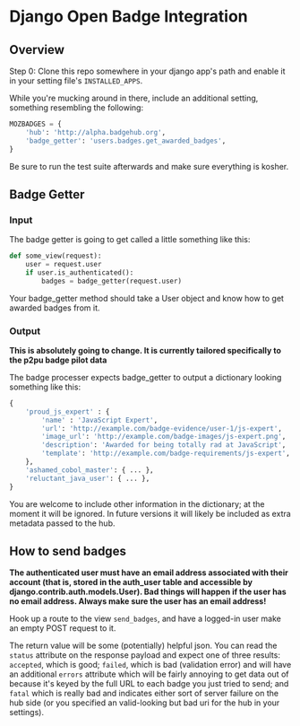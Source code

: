 # Django Open Badge Integration

## Overview
Step 0: Clone this repo somewhere in your django app's path and enable it in
your setting file's `INSTALLED_APPS`.

While you're mucking around in there, include an additional setting, something
resembling the following:

```python    
MOZBADGES = {
    'hub': 'http://alpha.badgehub.org',
    'badge_getter': 'users.badges.get_awarded_badges',
}
```

Be sure to run the test suite afterwards and make sure everything is kosher.

## Badge Getter

### Input
The badge getter is going to get called a little something like this:

```python
def some_view(request):
    user = request.user
    if user.is_authenticated():
        badges = badge_getter(request.user)
```

Your badge_getter method should take a User object and know how to get awarded
badges from it.

### Output

**This is absolutely going to change. It is currently tailored specifically to
  the p2pu badge pilot data**

The badge processer expects badge_getter to output a dictionary looking something like this:

```python
{
    'proud_js_expert' : {
        'name' : 'JavaScript Expert',
        'url': 'http://example.com/badge-evidence/user-1/js-expert',
        'image_url': 'http://example.com/badge-images/js-expert.png',
        'description': 'Awarded for being totally rad at JavaScript',
        'template': 'http://example.com/badge-requirements/js-expert',
    },
    'ashamed_cobol_master': { ... },
    'reluctant_java_user': { ... },
}
```
You are welcome to include other information in the dictionary; at the moment
it will be ignored. In future versions it will likely be included as extra
metadata passed to the hub.

## How to send badges

**The authenticated user must have an email address associated with their
  account (that is, stored in the auth_user table and accessible by
  django.contrib.auth.models.User). Bad things will happen if the user has no
  email address. Always make sure the user has an email address!**

Hook up a route to the view `send_badges`, and have a logged-in user make an
empty POST request to it.

The return value will be some (potentially) helpful json. You can read the
`status` attribute on the response payload and expect one of three results:
`accepted`, which is good; `failed`, which is bad (validation error) and will
have an additional `errors` attribute which will be fairly annoying to get
data out of because it's keyed by the full URL to each badge you just tried to
send; and `fatal` which is really bad and indicates either sort of server
failure on the hub side (or you specified an valid-looking but bad uri for the
hub in your settings).
